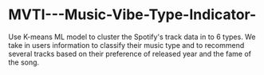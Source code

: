 # MVTI---Music-Vibe-Type-Indicator-
Use K-means ML model to cluster the Spotify's track data in to 6 types. We take in users information to classify their music type and to recommend several tracks based on their preference of released year and the fame of the song. 
